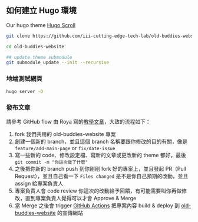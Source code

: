 ## 如何建立 Hugo 環境

Our hugo theme [Hugo Scroll](https://themes.gohugo.io/hugo-scroll/)

```bash
git clone https://github.com/iii-cutting-edge-tech-lab/old-buddies-website.git

cd old-buddies-website

## update theme submodule
git submodule update --init --recursive
```

### 地端測試網頁 

```bash
hugo server -D
```

### 發布文章

請參考 GitHub flow 由 Roya 寫的[教學文章](https://awdr74100.github.io/2020-05-11-git-githubflow/)，大致的流程如下：

1. fork 我們共用的 old-buddies-website 專案
2. 創建一個新的 branch，並且這個 branch 名稱要跟你修改的目的有關，像是 `feature/add-main-page` or `fix/date-issue`
3. 寫一些新的 code、修改設定檔、寫新的文章或更改新的 theme 都好，最後 `git commit -m "你這次做了什麼"`
4. 之後把你新的 branch push 到你剛剛 fork 好的專案上，並且發起 PR（Pull Request），並且自己看一下 `Files changed` 是不是你自己預期的改動，並且 assign 給專案負責人
5. 專案負責人會 code review 你這次的改動給予回饋，有可能需要叫你再做修改，直到專案負責人覺得可以才會 Approve & Merge
6. 當 Merge 之後會 trigger [GitHub Actions](https://github.com/features/actions) 把專案內容 build & deploy 到 [old-buddies-website](https://iii-cutting-edge-tech-lab.github.io/) 的宣傳網站
